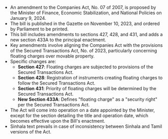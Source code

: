 - An amendment to the Companies Act, No. 07 of 2007, is proposed by the Minister of Finance, Economic Stabilization, and National Policies on January 9, 2024.
- The bill is published in the Gazette on November 10, 2023, and ordered by Parliament to be printed.
- This bill includes amendments to sections 427, 428, and 431, and adds a new section 433A to the principal enactment.
- Key amendments involve aligning the Companies Act with the provisions of the Secured Transactions Act, No.        of 2023, particularly concerning floating charges over movable property.
- Specific changes are:
   - **Section 427**: Floating charges are subjected to provisions of the Secured Transactions Act.
   - **Section 428**: Registration of instruments creating floating charges to follow the Secured Transactions Act.
   - **Section 431**: Priority of floating charges will be determined by the Secured Transactions Act.
   - **New Section 433A**: Defines "floating charge" as a "security right" per the Secured Transactions Act.
- The Act will come into operation on a date appointed by the Minister, except for the section detailing the title and operation date, which becomes effective upon the Bill's enactment.
- Sinhala text prevails in case of inconsistency between Sinhala and Tamil versions of the Act.